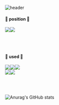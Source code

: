 ![header](https://capsule-render.vercel.app/api?type=waving&color=timeGradient&text=DPODW%20GitHub&animation=twinkling&fontSize=35&fontAlignY=40&fontAlign=70&height=250)

<h4>🔨 position 🔨</h4>
<div style="display:flex; flex-direction:row;">
<img src="https://img.shields.io/badge/web-0076D6?style=for-the-badge&logo=Internet Explorer&logoColor=white">
<img src="https://img.shields.io/badge/Back End-606060?style=for-the-badge&logo=bigbasket&logoColor=white">
  </div>
<br>
<br>
<br>

<h4>🔨 used 🔨</h4>
<div style="display:flex; flex-direction:row;">
<img src="https://img.shields.io/badge/Spring-6DB33F?style=for-the-badge&logo=Spring&logoColor=white">  <img src="https://img.shields.io/badge/SpringBoot-6DB33F?style=for-the-badge&logo=Spring Boot&logoColor=white">  <img src="https://img.shields.io/badge/Thymeleaf-005F0F?style=for-the-badge&logo=Thymeleaf&logoColor=white">  </div>
<div style="display:flex; flex-direction:row;">
<img src="https://img.shields.io/badge/JDBC Template-ED4242?style=for-the-badge&logo=BookStack&logoColor=white"> <img src="https://img.shields.io/badge/My Batis-ED4242?style=for-the-badge&logo=BookStack&logoColor=white">
</div>

<br>
<br>
<br>

![Anurag's GitHub stats](https://github-readme-stats.vercel.app/api?username=DPODW&show_icons=true&theme=radical)
